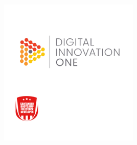 <h1  align="center">
<img  alt="digitalInnovation"  title="#digitalInnovation"  src="./.github/banner.png"  width="80%" />
</h1>